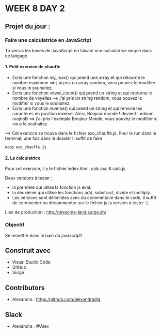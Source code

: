 # WEEK 8 DAY 2

## Projet du jour :

### Faire une calculatrice en JavaScript

Tu verras les bases de JavaScript en faisant une calculatrice simple dans ce langage.

#### 1. Petit exercice de chauffe

- Écris une fonction my_max() qui prend une array et qui retourne le nombre maximum ==> j'ai pris un array random, vous pouvez le modifier si vous le souhaitez.
- Écris une fonction vowel_count() qui prend un string et qui retourne le nombre de voyelles  ==> j'ai pris un string random, vous pouvez le modifier si vous le souhaitez.
- Écris une fonction reverse() qui prend un string et qui renvoie les caractères en position inverse. Ainsi, Bonjour monde ! devient ! ednom ruojnoB  ==> j'ai pris l'exemple Bonjour Monde, vous pouvez le modifier si vous le souhaitez.

==> Cet exercice se trouve dans le fichier exo_chauffe.js. Pour le run dans le terminal, une fois dans le dossier il suffit de faire 

```
node exo_chauffe.js
```

#### 2. La calculatrice

Pour cet exercice, il y le fichier index.html, calc.css & calc.js.

Deux versions à tester : 
- la première qui utilse la fonction js eval.
- la deuxième qui utilise les fonctions add, substract, divide et multiply. 
- Les versions sont délimitées avec du commentaire dans le code, il suffit de commenter ou décommenter sur le fichier js la version à tester :).


Lien de production : http://tiresome-land.surge.sh/

### Objectif 

Se remettre dans le bain du javascript!

## Construit avec

* Visual Studio Code
* GitHub
* Surge

## Contributors

* Alexandra : https://github.com/alexandradlg

## Slack

* Alexandra : @Alex
